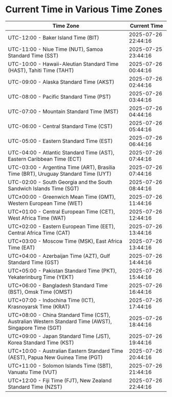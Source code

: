 # Current Time in Various Time Zones

| Time Zone | Current Time |
|-----------|--------------|
| UTC-12:00 - Baker Island Time (BIT) | 2025-07-26 22:44:16 |
| UTC-11:00 - Niue Time (NUT), Samoa Standard Time (SST) | 2025-07-25 23:44:16 |
| UTC-10:00 - Hawaii-Aleutian Standard Time (HAST), Tahiti Time (TAHT) | 2025-07-26 00:44:16 |
| UTC-09:00 - Alaska Standard Time (AKST) | 2025-07-26 02:44:16 |
| UTC-08:00 - Pacific Standard Time (PST) | 2025-07-26 03:44:16 |
| UTC-07:00 - Mountain Standard Time (MST) | 2025-07-26 04:44:16 |
| UTC-06:00 - Central Standard Time (CST) | 2025-07-26 05:44:16 |
| UTC-05:00 - Eastern Standard Time (EST) | 2025-07-26 06:44:16 |
| UTC-04:00 - Atlantic Standard Time (AST), Eastern Caribbean Time (ECT) | 2025-07-26 07:44:16 |
| UTC-03:00 - Argentina Time (ART), Brasília Time (BRT), Uruguay Standard Time (UYT) | 2025-07-26 07:44:16 |
| UTC-02:00 - South Georgia and the South Sandwich Islands Time (SGT) | 2025-07-26 08:44:16 |
| UTC±00:00 - Greenwich Mean Time (GMT), Western European Time (WET) | 2025-07-26 11:44:16 |
| UTC+01:00 - Central European Time (CET), West Africa Time (WAT) | 2025-07-26 12:44:16 |
| UTC+02:00 - Eastern European Time (EET), Central Africa Time (CAT) | 2025-07-26 13:44:16 |
| UTC+03:00 - Moscow Time (MSK), East Africa Time (EAT) | 2025-07-26 13:44:16 |
| UTC+04:00 - Azerbaijan Time (AZT), Gulf Standard Time (GST) | 2025-07-26 14:44:16 |
| UTC+05:00 - Pakistan Standard Time (PKT), Yekaterinburg Time (YEKT) | 2025-07-26 15:44:16 |
| UTC+06:00 - Bangladesh Standard Time (BST), Omsk Time (OMST) | 2025-07-26 16:44:16 |
| UTC+07:00 - Indochina Time (ICT), Krasnoyarsk Time (KRAT) | 2025-07-26 17:44:16 |
| UTC+08:00 - China Standard Time (CST), Australian Western Standard Time (AWST), Singapore Time (SGT) | 2025-07-26 18:44:16 |
| UTC+09:00 - Japan Standard Time (JST), Korea Standard Time (KST) | 2025-07-26 19:44:16 |
| UTC+10:00 - Australian Eastern Standard Time (AEST), Papua New Guinea Time (PGT) | 2025-07-26 20:44:16 |
| UTC+11:00 - Solomon Islands Time (SBT), Vanuatu Time (VUT) | 2025-07-26 21:44:16 |
| UTC+12:00 - Fiji Time (FJT), New Zealand Standard Time (NZST) | 2025-07-26 22:44:16 |
